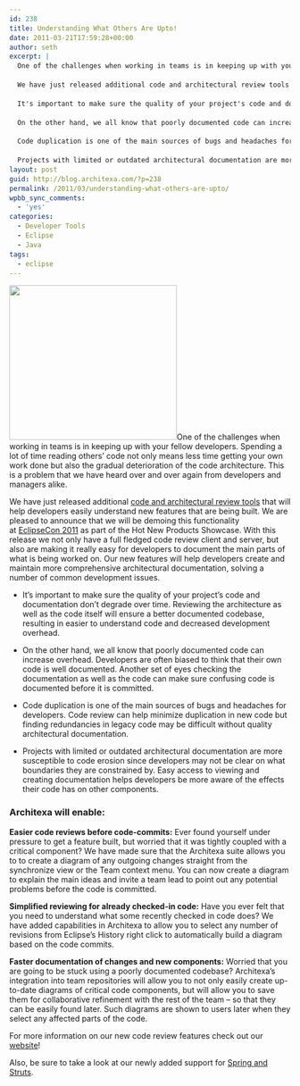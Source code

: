 ```yaml
---
id: 238
title: Understanding What Others Are Upto!
date: 2011-03-21T17:59:28+00:00
author: seth
excerpt: |
  One of the challenges when working in teams is in keeping up with your fellow developers. Spending a lot of time reading others' code not only means less time getting your own work done but also the gradual deterioration of the code architecture. This is a problem that we have heard over and over again from developers and managers alike.
  
  We have just released additional code and architectural review tools that will help developers easily understand new features that are being built. We are pleased to announce that we will be demoing this functionality at EclipseCon 2011 as part of the Hot New Products Showcase. With this release we not only have a full fledged code review client and server, but also are making it really easy for developers to document the main parts of what is being worked on. Our new features will help developers create and maintain more comprehensive architectural documentation, solving a number of common development issues.
  
  It's important to make sure the quality of your project's code and documentation don't degrade over time. Reviewing the architecture as well as the code itself will ensure a better documented codebase, resulting in easier to understand code and decreased development overhead.
  
  On the other hand, we all know that poorly documented code can increase overhead. Developers are often biased to think that their own code is well documented. Another set of eyes checking the documentation as well as the code can make sure confusing code is documented before it is committed.
  
  Code duplication is one of the main sources of bugs and headaches for developers. Code review can help minimize duplication in new code but finding redundancies in legacy code may be difficult without quality architectural documentation.
  
  Projects with limited or outdated architectural documentation are more susceptible to code erosion since developers may not be clear on what boundaries they are constrained by. Easy access to viewing and creating documentation helps developers be more aware of the effects their code has on other components.
layout: post
guid: http://blog.architexa.com/?p=238
permalink: /2011/03/understanding-what-others-are-upto/
wpbb_sync_comments:
  - 'yes'
categories:
  - Developer Tools
  - Eclipse
  - Java
tags:
  - eclipse
---
```

<!--S-ButtonZ 1.1.5 Start-->

<div style="float: left; width: 42px; padding-right: 10px; margin: 0 -52px 0 0; position: relative; left: -62px; top: 8px">
</div>

<!--S-ButtonZ 1.1.5 End-->

[<img class="alignright size-medium wp-image-240" title="Code Review is elementary my dear Watson" src="assets/uploads/2011/03/detective-300x277.png" alt="" width="300" height="277" srcset="assets/uploads/2011/03/detective-300x277.png 300w, assets/uploads/2011/03/detective.png 393w" sizes="(max-width: 300px) 100vw, 300px" />](assets/uploads/2011/03/detective.png)One of the challenges when working in teams is in keeping up with your fellow developers. Spending a lot of time reading others&#8217; code not only means less time getting your own work done but also the gradual deterioration of the code architecture. This is a problem that we have heard over and over again from developers and managers alike.

We have just released additional [code and architectural review tools](http://www.architexa.com/learn-more/code-review) that will help developers easily understand new features that are being built. We are pleased to announce that we will be demoing this functionality at [EclipseCon 2011](http://www.eclipsecon.org) as part of the Hot New Products Showcase. With this release we not only have a full fledged code review client and server, but also are making it really easy for developers to document the main parts of what is being worked on. Our new features will help developers create and maintain more comprehensive architectural documentation, solving a number of common development issues.

<!--more-->

  * It&#8217;s important to make sure the quality of your project&#8217;s code and documentation don&#8217;t degrade over time. Reviewing the architecture as well as the code itself will ensure a better documented codebase, resulting in easier to understand code and decreased development overhead.

  * On the other hand, we all know that poorly documented code can increase overhead. Developers are often biased to think that their own code is well documented. Another set of eyes checking the documentation as well as the code can make sure confusing code is documented before it is committed.

  * Code duplication is one of the main sources of bugs and headaches for developers. Code review can help minimize duplication in new code but finding redundancies in legacy code may be difficult without quality architectural documentation.

  * Projects with limited or outdated architectural documentation are more susceptible to code erosion since developers may not be clear on what boundaries they are constrained by. Easy access to viewing and creating documentation helps developers be more aware of the effects their code has on other components.

### Architexa will enable:

**Easier code reviews before code-commits:** Ever found yourself under pressure to get a feature built, but worried that it was tightly coupled with a critical component? We have made sure that the Architexa suite allows you to to create a diagram of any outgoing changes straight from the synchronize view or the Team context menu. You can now create a diagram to explain the main ideas and invite a team lead to point out any potential problems before the code is committed.

**Simplified reviewing for already checked-in code:** Have you ever felt that you need to understand what some recently checked in code does? We have added capabilities in Architexa to allow you to select any number of revisions from Eclipse&#8217;s History right click to automatically build a diagram based on the code commits.

**Faster documentation of changes and new components:** Worried that you are going to be stuck using a poorly documented codebase? Architexa&#8217;s integration into team repositories will allow you to not only easily create up-to-date diagrams of critical code components, but will allow you to save them for collaborative refinement with the rest of the team &#8211; so that they can be easily found later. Such diagrams are shown to users later when they select any affected parts of the code.

For more information on our new code review features check out our [website](http://www.architexa.com/learn-more/code-review)!

Also, be sure to take a look at our newly added support for [Spring and Struts](http://wp.me/pOHlD-3T).

<div style="clear:both;">
  &nbsp;
</div>